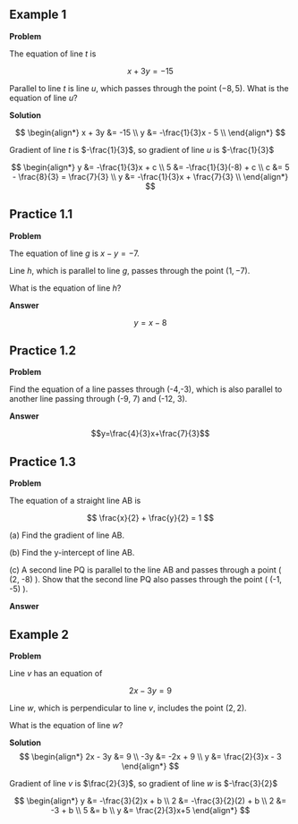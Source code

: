 ## Example 1

**Problem**

The equation of line $t$ is 

$$x + 3y = -15$$ 

Parallel to line $t$ is line $u$, which passes through the point $(-8, 5)$. What is the equation of line $u$?

**Solution**

$$
\begin{align*}
x + 3y &= -15 \\
y &= -\frac{1}{3}x - 5 \\
\end{align*}
$$

Gradient of line $t$ is $-\frac{1}{3}$, so gradient of line $u$ is $-\frac{1}{3}$

$$
\begin{align*}
y &= -\frac{1}{3}x + c \\
5 &= -\frac{1}{3}(-8) + c \\
c &= 5 - \frac{8}{3} = \frac{7}{3} \\
y &= -\frac{1}{3}x + \frac{7}{3} \\
\end{align*}
$$


## Practice 1.1

**Problem**

The equation of line $g$ is $x - y = -7$. 

Line $h$, which is parallel to line $g$, passes through the point $(1, -7)$. 

What is the equation of line $h$?

**Answer**

$$y=x-8$$

## Practice 1.2

**Problem**

Find the equation of a line passes through (-4,-3), which is also parallel to another line passing through (-9, 7) and (-12, 3).

**Answer**

$$y=\frac{4}{3}x+\frac{7}{3}$$

## Practice 1.3

**Problem**

The equation of a straight line AB is 

$$
\frac{x}{2} + \frac{y}{2} = 1
$$

(a) Find the gradient of line AB.

(b) Find the y-intercept of line AB.

(c) A second line PQ is parallel to the line AB and passes through a point \( (2, -8) \). Show that the second line PQ also passes through the point \( (-1, -5) \).

**Answer**


## Example 2

**Problem**

Line $v$ has an equation of 

$$2x - 3y = 9$$

Line $w$, which is perpendicular to line $v$, includes the point $(2, 2)$. 

What is the equation of line $w$?

**Solution**
$$
\begin{align*}
2x - 3y &= 9 \\
-3y &= -2x + 9 \\
y &= \frac{2}{3}x - 3
\end{align*}
$$

Gradient of line $v$ is $\frac{2}{3}$, so gradient of line $w$ is $-\frac{3}{2}$

$$
\begin{align*}
y &= -\frac{3}{2}x + b \\
2 &= -\frac{3}{2}(2) + b \\
2 &= -3 + b \\
5 &= b \\
y &= \frac{2}{3}x+5
\end{align*}
$$
<!--stackedit_data:
eyJoaXN0b3J5IjpbMTE3NDgzOTIxOCw1MTExODk0NTQsLTEwNz
c4NjczMjAsMTExNTUzNjA4LDIxMzI4MTA5NjUsLTE4ODU5ODQ1
OTQsLTExNjEwMDYxNjMsLTIwODg3NDY2MTIsNzMwOTk4MTE2XX
0=
-->
